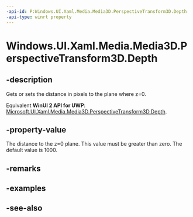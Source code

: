 ```yaml
---
-api-id: P:Windows.UI.Xaml.Media.Media3D.PerspectiveTransform3D.Depth
-api-type: winrt property
---
```


<!-- Property syntax
public double Depth { get;  set; }
-->

# Windows.UI.Xaml.Media.Media3D.PerspectiveTransform3D.Depth

## -description
Gets or sets the distance in pixels to the plane where z=0.

Equivalent **WinUI 2 API for UWP**: [Microsoft.UI.Xaml.Media.Media3D.PerspectiveTransform3D.Depth](/windows/winui/api/microsoft.ui.xaml.media.media3d.perspectivetransform3d.depth).

## -property-value
The distance to the z=0 plane. This value must be greater than zero. The default value is 1000.

## -remarks

## -examples

## -see-also
